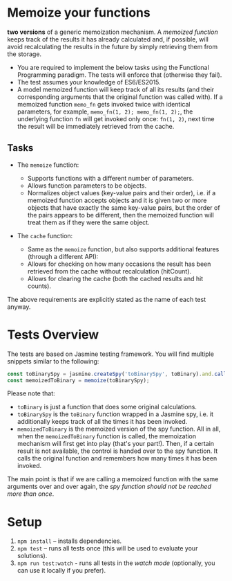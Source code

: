 # Memoize your functions

__two versions__ of a generic memoization mechanism. A _memoized function_ keeps track of the results it has already calculated and, if possible, will avoid recalculating the results in the future by simply retrieving them from the storage.

- You are required to implement the below tasks using the Functional Programming paradigm. The tests will enforce that (otherwise they fail).
- The test assumes your knowledge of ES6/ES2015.
- A model memoized function will keep track of all its results (and their corresponding arguments that the original function was called with). If a memoized function `memo_fn` gets invoked twice with identical parameters, for example, `memo_fn(1, 2); memo_fn(1, 2);`, the underlying function `fn` will get invoked only once: `fn(1, 2)`, next time the result will be immediately retrieved from the cache.

## Tasks

- The `memoize` function:
  - Supports functions with a different number of parameters.
  - Allows function parameters to be objects.
  - Normalizes object values (key-value pairs and their order), i.e. if a memoized function accepts objects and it is given two or more objects that have exactly the same key-value pairs, but the order of the pairs appears to be different, then the memoized function will treat them as if they were the same object.

- The `cache` function:
  - Same as the `memoize` function, but also supports additional features (through a different API):
  - Allows for checking on how many occasions the result has been retrieved from the cache without recalculation (hitCount).
  - Allows for clearing the cache (both the cached results and hit counts).

The above requirements are explicitly stated as the name of each test anyway.

# Tests Overview

The tests are based on Jasmine testing framework. You will find multiple snippets similar to the following:
```js
const toBinarySpy = jasmine.createSpy('toBinarySpy', toBinary).and.callThrough();
const memoizedToBinary = memoize(toBinarySpy);
```

Please note that:
- `toBinary` is just a function that does some original calculations.
- `toBinarySpy` is the `toBinary` function wrapped in a Jasmine spy, i.e. it additionally keeps track of all the times it has been invoked.
- `memoizedToBinary` is the memoized version of the spy function.
All in all, when the `memoizedToBinary` function is called, the memoization mechanism will first get into play (that's your part!). Then, if a certain result is not available, the control is handed over to the spy function. It calls the original function and remembers how many times it has been invoked.

The main point is that if we are calling a memoized function with the same arguments over and over again, the _spy function should not be reached more than once_.

# Setup

1. `npm install` – installs dependencies.
2. `npm test` – runs all tests once (this will be used to evaluate your solutions).
3. `npm run test:watch` - runs all tests in the _watch mode_ (optionally, you can use it locally if you prefer).

